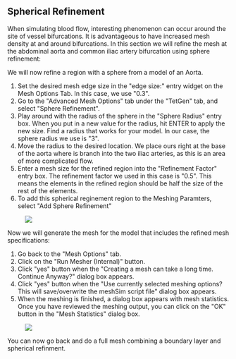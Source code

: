 ## Spherical Refinement

When simulating blood flow, interesting phenomenon can occur around the site of vessel bifurcations. It is advantageous to have increased mesh density at and around bifurcations. In this section we will refine the mesh at the abdominal aorta and common iliac artery bifurcation using sphere refinement:

We will now refine a region with a sphere from a model of an Aorta.

1.	Set the desired mesh edge size in the "edge size:" entry widget on the Mesh Options Tab. In this case, we use "0.3".  
2.	Go to the "Advanced Mesh Options" tab under the "TetGen" tab, and select "Sphere Refinement".
3.	Play around with the radius of the sphere in the "Sphere Radius" entry box. When you put in a new value for the radius, hit ENTER to apply the new size. Find a radius that works for your model. In our case, the sphere radius we use is "3".
4. 	Move the radius to the desired location. We place ours right at the base of the aorta where is branch into the two iliac arteries, as this is an area of more complicated flow. 
5. 	Enter a mesh size for the refined region into the "Refinement Factor" entry box. The refinement factor we used in this case is "0.5". This means the elements in the refined region should be half the size of the rest of the elements.
6.	To add this spherical reginement region to the Meshing Paramters, select "Add Sphere Refinement"

<figure>
  <img class="svImg svImgXl" src="documentation/meshing/img/TetGen_Load_Sphere_Refinement.png">
  <figcaption class="svCaption" ></figcaption>
</figure>

Now we will generate the mesh for the model that includes the refined mesh specifications:

1.	Go back to the "Mesh Options" tab.
2.	Click on the "Run Mesher (Internal)" button.
3.	Click "yes" button when the "Creating a mesh can take a long time. Continue Anyway?" dialog box appears.
4.	Click "yes" button when the "Use currently selected meshing options? This will save/overwrite the meshSim script file" dialog box appears.
5.	When the meshing is finished, a dialog box appears with mesh statistics.  Once you have reviewed the meshing output, you can click on the "OK" button in the "Mesh Statistics" dialog box.

<figure>
  <img class="svImg svImgXl" src="documentation/meshing/img/TetGen_Sphere_Refinement.png">
  <figcaption class="svCaption" ></figcaption>
</figure>

You can now go back and do a full mesh combining a boundary layer and spherical refinment. 
